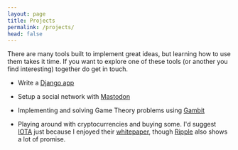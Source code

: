 ```yaml
---
layout: page
title: Projects
permalink: /projects/
head: false
---
```


There are many tools built to implement great ideas, but learning how to use them takes it time. If you want to explore one of these tools (or another you find interesting) together do get in touch.

* Write a [Django app](https://docs.djangoproject.com/en/2.0/intro/)

* Setup a social network with [Mastodon](https://joinmastodon.org/)

* Implementing and solving Game Theory problems using [Gambit](http://gambit.sourceforge.net/)

* Playing around with cryptocurrencies and buying some. I'd suggest [IOTA](https://iota.org/) just because I enjoyed their [whitepaper](https://iota.org/IOTA_Whitepaper.pdf), though [Ripple](https://ripple.com/xrp/) also shows a lot of promise.